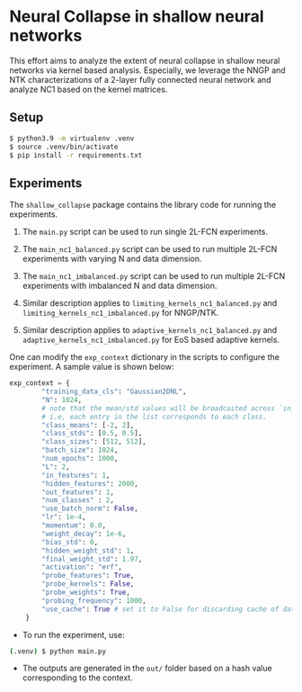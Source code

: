 # Neural Collapse in shallow neural networks

This effort aims to analyze the extent of neural collapse in shallow neural networks via kernel based analysis. Especially, we leverage the NNGP and NTK characterizations of a 2-layer fully connected neural network and analyze NC1 based on the kernel matrices.

## Setup

```bash
$ python3.9 -m virtualenv .venv
$ source .venv/bin/activate
$ pip install -r requirements.txt
```

## Experiments

The `shallow_collapse` package contains the library code for running the experiments.

1. The `main.py` script can be used to run single 2L-FCN experiments.

2. The `main_nc1_balanced.py` script can be used to run multiple 2L-FCN experiments with varying N and data dimension.

3. The `main_nc1_imbalanced.py` script can be used to run multiple 2L-FCN experiments with imbalanced N and data dimension.

4. Similar description applies to `limiting_kernels_nc1_balanced.py` and `limiting_kernels_nc1_imbalanced.py` for NNGP/NTK.

5. Similar description applies to `adaptive_kernels_nc1_balanced.py` and `adaptive_kernels_nc1_imbalanced.py` for EoS based adaptive kernels.

One can modify the `exp_context` dictionary in the scripts to configure the experiment. A sample value is shown below:

```py
exp_context = {
        "training_data_cls": "Gaussian2DNL",
        "N": 1024,
        # note that the mean/std values will be broadcasted across `in_features`
        # i.e, each entry in the list corresponds to each class.
        "class_means": [-2, 2],
        "class_stds": [0.5, 0.5],
        "class_sizes": [512, 512],
        "batch_size": 1024,
        "num_epochs": 1000,
        "L": 2,
        "in_features": 1,
        "hidden_features": 2000,
        "out_features": 1,
        "num_classes" : 2,
        "use_batch_norm": False,
        "lr": 1e-4,
        "momentum": 0.0,
        "weight_decay": 1e-6,
        "bias_std": 0,
        "hidden_weight_std": 1,
        "final_weight_std": 1.97,
        "activation": "erf",
        "probe_features": True,
        "probe_kernels": False,
        "probe_weights": True,
        "probing_frequency": 1000,
        "use_cache": True # set it to False for discarding cache of data and models
    }
```

- To run the experiment, use:
```bash
(.venv) $ python main.py
```

- The outputs are generated in the `out/` folder based on a hash value corresponding to the context.
